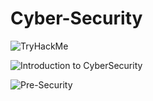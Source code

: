# Cyber-Security
<img src="https://tryhackme-badges.s3.amazonaws.com/Lopepi.png" alt="TryHackMe">

![Introduction to CyberSecurity](https://github.com/Pepilo/Cyber-Security/assets/144693680/dada7c5c-c1f7-49ea-8722-6f6005daecdb)

![Pre-Security](https://github.com/Pepilo/Cyber-Security/assets/144693680/5927e13a-e447-4a1e-be6e-47b3ae8cc264)




